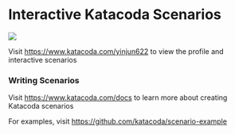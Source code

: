 # Interactive Katacoda Scenarios

[![](http://shields.katacoda.com/katacoda/yinjun622/count.svg)](https://www.katacoda.com/yinjun622 "Get your profile on Katacoda.com")

Visit https://www.katacoda.com/yinjun622 to view the profile and interactive scenarios

### Writing Scenarios
Visit https://www.katacoda.com/docs to learn more about creating Katacoda scenarios

For examples, visit https://github.com/katacoda/scenario-example
